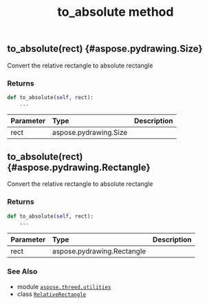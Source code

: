 ﻿---
title: to_absolute method
second_title: Aspose.3D for Python via .NET API References
description: 
type: docs
weight: 30
url: /python-net/aspose.threed.utilities/relativerectangle/to_absolute/
is_root: false
---

## to_absolute(rect) {#aspose.pydrawing.Size}

Convert the relative rectangle to absolute rectangle


### Returns 





```python
def to_absolute(self, rect):
    ...
```


| Parameter | Type | Description |
| :- | :- | :- |
| rect | aspose.pydrawing.Size |  |


## to_absolute(rect) {#aspose.pydrawing.Rectangle}

Convert the relative rectangle to absolute rectangle


### Returns 





```python
def to_absolute(self, rect):
    ...
```


| Parameter | Type | Description |
| :- | :- | :- |
| rect | aspose.pydrawing.Rectangle |  |



### See Also
* module [`aspose.threed.utilities`](../../)
* class [`RelativeRectangle`](/3d/python-net/aspose.threed.utilities/relativerectangle)
